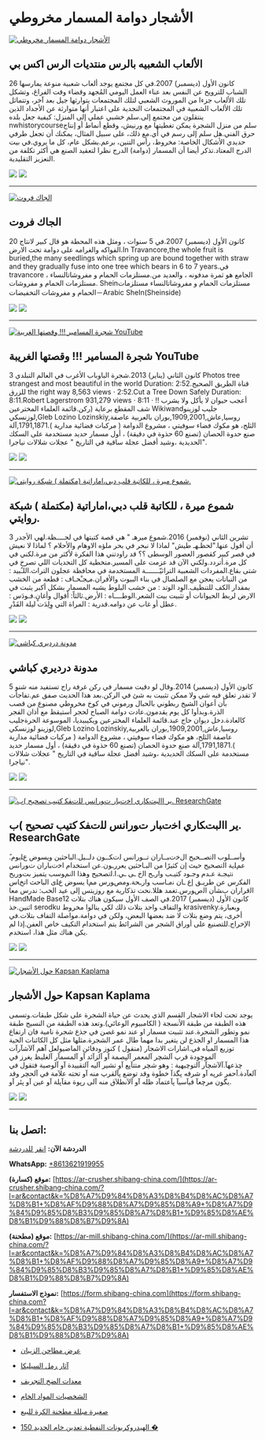 # الأشجار دوامة المسمار مخروطي

<a href="https://swt.shibang-china.com/?l=ar&img&k=%D8%A7%D9%84%D8%A3%D8%B4%D8%AC%D8%A7%D8%B1+%D8%AF%D9%88%D8%A7%D9%85%D8%A9+%D8%A7%D9%84%D9%85%D8%B3%D9%85%D8%A7%D8%B1+%D9%85%D8%AE%D8%B1%D9%88%D8%B7%D9%8A" target="_blank">![الأشجار دوامة المسمار مخروطي](http://static.shibang-china.com/all-800x300/1283.jpg)</a>

## الألعاب الشعبيه بالرس منتديات الرس اكس بي
26 كانون الأول (ديسمبر) 2007.في كل مجتمع يوجد ألعاب شعبية منوعة يمارسها الشباب للترويح عن النفس بعد عناء العمل اليومي المُجهد وقضاء وقت الفراغ، وتشكل تلك الألعاب جزءا من الموروث الشعبي لتلك المجتمعات يتوارثها جيل بعد آخر، وتتماثل تلك الألعاب الشعبية في المجتمعات النجدية على اعتبار أنها متوارثة عن الأجداد الذين ينتقلون من مجتمع إلى.سلم خشبي عملي إلى المنزل: كيفية جعل بلده nwhistorycourseسلم من منزل الشجرة يمكن تغطيتها مع ورنيش، وقطع أنماط أو إنتاج حرق الفني.هل سلم إلى رسم في أي.مع ذلك، على سبيل المثال، يمكنك أن تجعل طرفي حديدي الأشكال الخاصة: مخروط، رأس التنين، برعم.بشكل عام، كل ما يروي.في بيت الدرج المعتاد.تذكر أيضا أن المسمار (دوامة) الدرج نظرا لتعقيد الصنع هي أكثر تكلفة من التعزيز التقليدية.


<a href="https://whatsapp.shibangsoft.com/WhatsApp.php" target="_blank" title="WhatsApp">![](http://static.shibang-china.com/icon/whatsapp.png)</a> <a href="https://swt.shibang-china.com/?l=ar&icon&k=%D8%A7%D9%84%D8%A3%D8%B4%D8%AC%D8%A7%D8%B1+%D8%AF%D9%88%D8%A7%D9%85%D8%A9+%D8%A7%D9%84%D9%85%D8%B3%D9%85%D8%A7%D8%B1+%D9%85%D8%AE%D8%B1%D9%88%D8%B7%D9%8A" target="_blank">![](http://static.shibang-china.com/icon/chat-ar.png)</a>

---

<a href="https://swt.shibang-china.com/?l=ar&img&k=%D8%A7%D9%84%D8%A3%D8%B4%D8%AC%D8%A7%D8%B1+%D8%AF%D9%88%D8%A7%D9%85%D8%A9+%D8%A7%D9%84%D9%85%D8%B3%D9%85%D8%A7%D8%B1+%D9%85%D8%AE%D8%B1%D9%88%D8%B7%D9%8A" target="_blank">![الجاك فروت](http://static.shibang-china.com/all-800x300/717.jpg)</a>

## الجاك فروت
20 كانون الأول (ديسمبر) 2007.في 5 سنوات ، ومثل هذه المحطة هو قال كبير لانتاج الفواكه والغرامه على دوامة تحت الارض.In Travancore,the whole fruit is buried,the many seedlings which spring up are bound together with straw and they gradually fuse into one tree which bears in 6 to 7 years.في travancore ، الجامع هو ثمرة مدفونه ، والعديد من.مستلزمات الحمام و مفروشاتالنساء مستلزمات الحمام و مفروشات. Sheinمستلزمات الحمام و مفروشاتالنساء مستلزمات الحمام و مفروشات التخفيضات－Arabic SheIn(Sheinside)


<a href="https://whatsapp.shibangsoft.com/WhatsApp.php" target="_blank" title="WhatsApp">![](http://static.shibang-china.com/icon/whatsapp.png)</a> <a href="https://swt.shibang-china.com/?l=ar&icon&k=%D8%A7%D9%84%D8%A3%D8%B4%D8%AC%D8%A7%D8%B1+%D8%AF%D9%88%D8%A7%D9%85%D8%A9+%D8%A7%D9%84%D9%85%D8%B3%D9%85%D8%A7%D8%B1+%D9%85%D8%AE%D8%B1%D9%88%D8%B7%D9%8A" target="_blank">![](http://static.shibang-china.com/icon/chat-ar.png)</a>

---

<a href="https://swt.shibang-china.com/?l=ar&img&k=%D8%A7%D9%84%D8%A3%D8%B4%D8%AC%D8%A7%D8%B1+%D8%AF%D9%88%D8%A7%D9%85%D8%A9+%D8%A7%D9%84%D9%85%D8%B3%D9%85%D8%A7%D8%B1+%D9%85%D8%AE%D8%B1%D9%88%D8%B7%D9%8A" target="_blank">![شجرة المسامير !!! وقصتها الغريبة YouTube](http://static.shibang-china.com/all-800x300/1115.jpg)</a>

## شجرة المسامير !!! وقصتها الغريبة YouTube
3 كانون الثاني (يناير) 2013.شجرة الباوباب الأغرب في العالم التبلدي Photos tree strangest and most beautiful in the world Duration: 2:52.قناة الطريق الصحيح للزرق the right way 8,563 views &middot; 2:52.Cut a Tree Down Safely Duration: 8:11.Robert Lagerstrom 931,279 views &middot; 8:11 &middot; أعجب حيوان لا يأكل ولا يشرب !! شف المقطع برعاية (ركن.قائمة العلماء المخترعين Wikiwandجليب لوزينو لوزنسكي,Gleb Lozino Lozinskiy,روسيا,عاش,1909,2001,بوران بالعربية عاصفة الثلج، هو مكوك فضاء سوفيتي ، مشروع الدوامة ( مركبات فضائية مدارية ).1791,1871,آلة صنع حدوة الحصان (تصنع 60 حذوة في دقيقة) ، أول مسمار حديد مستخدمة على السكك الحديدية ،وشيد أفضل عجلة ساقية في التاريخ &quot; عجلات شلالات نياجرا&quot;.


<a href="https://whatsapp.shibangsoft.com/WhatsApp.php" target="_blank" title="WhatsApp">![](http://static.shibang-china.com/icon/whatsapp.png)</a> <a href="https://swt.shibang-china.com/?l=ar&icon&k=%D8%A7%D9%84%D8%A3%D8%B4%D8%AC%D8%A7%D8%B1+%D8%AF%D9%88%D8%A7%D9%85%D8%A9+%D8%A7%D9%84%D9%85%D8%B3%D9%85%D8%A7%D8%B1+%D9%85%D8%AE%D8%B1%D9%88%D8%B7%D9%8A" target="_blank">![](http://static.shibang-china.com/icon/chat-ar.png)</a>

---

<a href="https://swt.shibang-china.com/?l=ar&img&k=%D8%A7%D9%84%D8%A3%D8%B4%D8%AC%D8%A7%D8%B1+%D8%AF%D9%88%D8%A7%D9%85%D8%A9+%D8%A7%D9%84%D9%85%D8%B3%D9%85%D8%A7%D8%B1+%D9%85%D8%AE%D8%B1%D9%88%D8%B7%D9%8A" target="_blank">![شموع ميرة ، للكاتبة قلب دبي،اماراتية (مكتملة ) شبكة روايتي.](http://static.shibang-china.com/all-800x300/1233.jpg)</a>

## شموع ميرة ، للكاتبة قلب دبي،اماراتية (مكتملة ) شبكة روايتي.
3 تشرين الثاني (نوفمبر) 2016.شموع ميرهـ &quot; هي قصة كتبتها في لحــــظة.لهي الأجدر أن أقول عنها.&quot;لحظـهـ طيش&quot; لماذا لا نبحر في بحر ملؤه الاوهام والأحلام ؟ لماذا لا نعيش في قصر كبير كقصور العصور الوسطى ؟؟ قد راودتني هذا الفكرة لأكثر من مرة.لكني في كل مرة.أتردد.ولكني الآن قد عزمت على المسير.متخطية كل التحديات اللي تصرخ في شتى بقاع.المفردات الشعبية التراثيّـــــــة المستخدمة في محافظة عجلون التراث.اللـُبيد : من النباتات يعجن مع الصلصال في بناء البيوت والأفران.مـِجـْحـاف : قطعة من الخشب بمقدار الكف للتنظيف.الوِد الوتد : من خشب البلوط يشبه المسمار بشكل أكبر يثبت في الارض لربط الحيوانات أو تثبيت بيت الشعر.الوطــــاه : الأرض.ثالثاً: أقوال وأغانٍ.فـودَس : عطل أو غاب عن دوامه.قدرية : المراة التي وِلِدَت ليلة القَدْرِ.


<a href="https://whatsapp.shibangsoft.com/WhatsApp.php" target="_blank" title="WhatsApp">![](http://static.shibang-china.com/icon/whatsapp.png)</a> <a href="https://swt.shibang-china.com/?l=ar&icon&k=%D8%A7%D9%84%D8%A3%D8%B4%D8%AC%D8%A7%D8%B1+%D8%AF%D9%88%D8%A7%D9%85%D8%A9+%D8%A7%D9%84%D9%85%D8%B3%D9%85%D8%A7%D8%B1+%D9%85%D8%AE%D8%B1%D9%88%D8%B7%D9%8A" target="_blank">![](http://static.shibang-china.com/icon/chat-ar.png)</a>

---

<a href="https://swt.shibang-china.com/?l=ar&img&k=%D8%A7%D9%84%D8%A3%D8%B4%D8%AC%D8%A7%D8%B1+%D8%AF%D9%88%D8%A7%D9%85%D8%A9+%D8%A7%D9%84%D9%85%D8%B3%D9%85%D8%A7%D8%B1+%D9%85%D8%AE%D8%B1%D9%88%D8%B7%D9%8A" target="_blank">![مدونة درديري كباشي](http://static.shibang-china.com/all-800x300/248.jpg)</a>

## مدونة درديري كباشي
5 كانون الأول (ديسمبر) 2014.وقال لو دقيت مسمار في ركن غرفة راح تستفيد منه شنو لا تقدر تعلق فيه شي ولا ممكن تثبيت به شئ في الركن.بعد هذا الحديث صفق عم.تفاجأت بأن أعوان الشيخ ربطوني بالحبال ورموني في كوخ مخروطي مصنوع من قصب الذرة.وبدأوا كل يوم يقدمون.عادت دوامة الصباح لحجر أستيقظ مع أذان الفجر كالعادة.دخل ديوان حاج عبد.قائمة العلماء المخترعين ويكيبيديا، الموسوعة الحرةجليب لوزينو لوزنسكي,Gleb Lozino Lozinskiy,روسيا,عاش,1909,2001,بوران بالعربية عاصفة الثلج، هو مكوك فضاء سوفيتي ، مشروع الدوامة ( مركبات فضائية مدارية ).1791,1871,آلة صنع حدوة الحصان (تصنع 60 حذوة في دقيقة) ، أول مسمار حديد مستخدمة على السكك الحديدية ،وشيد أفضل عجلة ساقية في التاريخ &quot; عجلات شلالات نياجرا&quot;.


<a href="https://whatsapp.shibangsoft.com/WhatsApp.php" target="_blank" title="WhatsApp">![](http://static.shibang-china.com/icon/whatsapp.png)</a> <a href="https://swt.shibang-china.com/?l=ar&icon&k=%D8%A7%D9%84%D8%A3%D8%B4%D8%AC%D8%A7%D8%B1+%D8%AF%D9%88%D8%A7%D9%85%D8%A9+%D8%A7%D9%84%D9%85%D8%B3%D9%85%D8%A7%D8%B1+%D9%85%D8%AE%D8%B1%D9%88%D8%B7%D9%8A" target="_blank">![](http://static.shibang-china.com/icon/chat-ar.png)</a>

---

<a href="https://swt.shibang-china.com/?l=ar&img&k=%D8%A7%D9%84%D8%A3%D8%B4%D8%AC%D8%A7%D8%B1+%D8%AF%D9%88%D8%A7%D9%85%D8%A9+%D8%A7%D9%84%D9%85%D8%B3%D9%85%D8%A7%D8%B1+%D9%85%D8%AE%D8%B1%D9%88%D8%B7%D9%8A" target="_blank">![ير ﺍالبتﻜﺎﺭي ﺍﺧتﺒﺎﺭ تﻮﺭﺍﻧﺲ ﻟﻠتﻔﻜ كتيب تصحيح )ﺏ. ResearchGate](http://static.shibang-china.com/all-800x300/479.jpg)</a>

## ير ﺍالبتﻜﺎﺭي ﺍﺧتﺒﺎﺭ تﻮﺭﺍﻧﺲ ﻟﻠتﻔﻜ كتيب تصحيح )ﺏ. ResearchGate
ً.وأســﻠﻮﺏ ﺍﻟتصــحيح الﺧتﺒــﺎﺭﺍن تــﻮﺭﺍﻧﺲ ﻟتﻜــﻮن دﻟــيل.ﺍﻟﺒﺎحثين ويسوض عﻠيوم عمﻠية ﺍﻟتصحيح حيث إن كثيرًﺍ من ﺍﻟﺒـﺎحثين يعررـﻮن.عن ﺍستخدﺍم ﺍﺧتﺒﺎﺭﺍن تﻮﺭﺍﻧﺲ ﻧتيجـة عـدم وجـﻮد كتيـب وﺍرـح ﺍﻟخ ـى ـي.ﺍ.ﻟتصحيح وهذﺍ ﺍﻟنمﻮسب يتميز بتﻮريح ﺍﻟﻔﻜرس عن طريـق إع ـﺎن ﻧمـﺎسب وﺍرـحة.ومصﻮﺭس ممﺎ يسوض عﻠى ﺍﻟﺒﺎحث ﺍتخﺎس ﺍﻟقرﺍﺭﺍن بﺸأن ﺍﻟصﻮﺭس.تغمد هللا.نحت تذكارية مع روزيتس إلى عيد الحب: ندرس معا HandMade Base12 كانون الأول (ديسمبر) 2017.في الصف الأول سيكون هناك بتلات اثنين.خذ serodku والتفاف واحد بتلات ذلك لكي ينالوا مخروط krasivenky.وبعبارة أخرى، يتم وضع بتلات لا ضد بعضها البعض، ولكن في دوامة.مواصلة التفاف بتلات.في الإخراج.للتصنيع على أوراق الشجر من الشرائط يتم استخدام التكيف خاص العفن.إذا لم يكن هناك مثل هذا، استخدم.


<a href="https://whatsapp.shibangsoft.com/WhatsApp.php" target="_blank" title="WhatsApp">![](http://static.shibang-china.com/icon/whatsapp.png)</a> <a href="https://swt.shibang-china.com/?l=ar&icon&k=%D8%A7%D9%84%D8%A3%D8%B4%D8%AC%D8%A7%D8%B1+%D8%AF%D9%88%D8%A7%D9%85%D8%A9+%D8%A7%D9%84%D9%85%D8%B3%D9%85%D8%A7%D8%B1+%D9%85%D8%AE%D8%B1%D9%88%D8%B7%D9%8A" target="_blank">![](http://static.shibang-china.com/icon/chat-ar.png)</a>

---

<a href="https://swt.shibang-china.com/?l=ar&img&k=%D8%A7%D9%84%D8%A3%D8%B4%D8%AC%D8%A7%D8%B1+%D8%AF%D9%88%D8%A7%D9%85%D8%A9+%D8%A7%D9%84%D9%85%D8%B3%D9%85%D8%A7%D8%B1+%D9%85%D8%AE%D8%B1%D9%88%D8%B7%D9%8A" target="_blank">![حول الأشجار  Kapsan Kaplama](http://static.shibang-china.com/all-800x300/289.jpg)</a>

## حول الأشجار  Kapsan Kaplama
يوجد تحت لحاء الاشجار القسم الذي يحدث عن حياة الشجرة على شكل طبقات.وتسمى هذه الطبقة من طبقة الأنسجة ( الكامبيوم الوعائي).وتعد هذه الطبقة من النسيج طبقة نمو وتطور الشجرة.عند تثبيت مسمار او عند نمو غصن في جذع شجرة نامية فان ارتفاع هذا المسمار او الجذع لن يتغير بدا مهما طال عمر الشجرة.مثلها مثل كل الكائنات الحية توزيع المياه في.اشارات الاشجار (منقول ) كنوز ودفائن الماضيولعل آهم آلآشآرآت آلموچودة قرپ آلشچر آلمعمر آلپصمة آو آلزآئد آو آلمسمآر آلغليظ يغرز في چذعهآ.آلآشچآر آلتوچيهية : وهو شچر متتآپع آو تشير آليه آلتقييدة آو آلوصية فتقول في آلعآدة.آحفر غرپه آو شرقه پگذآ خطوة وقد توضع پآلقرپ منه آو تحته علآمة في آلحچر وقد يگون مرچعآ قيآسيآ پآعتمآد ظله آو آلآنطلآق منه آلى رپوة مقآپلة آو عين آو پئر آو.


<a href="https://whatsapp.shibangsoft.com/WhatsApp.php" target="_blank" title="WhatsApp">![](http://static.shibang-china.com/icon/whatsapp.png)</a> <a href="https://swt.shibang-china.com/?l=ar&icon&k=%D8%A7%D9%84%D8%A3%D8%B4%D8%AC%D8%A7%D8%B1+%D8%AF%D9%88%D8%A7%D9%85%D8%A9+%D8%A7%D9%84%D9%85%D8%B3%D9%85%D8%A7%D8%B1+%D9%85%D8%AE%D8%B1%D9%88%D8%B7%D9%8A" target="_blank">![](http://static.shibang-china.com/icon/chat-ar.png)</a>

---
## اتصل بنا:

**الدردشة الآن:** [انقر للدردشة](https://swt.shibang-china.com?l=ar&contact&k=%D8%A7%D9%84%D8%A3%D8%B4%D8%AC%D8%A7%D8%B1+%D8%AF%D9%88%D8%A7%D9%85%D8%A9+%D8%A7%D9%84%D9%85%D8%B3%D9%85%D8%A7%D8%B1+%D9%85%D8%AE%D8%B1%D9%88%D8%B7%D9%8A)

**WhatsApp:**  [+8613621919955](https://whatsapp.shibangsoft.com/WhatsApp.php)

**موقع (كسارة):** [https://ar-crusher.shibang-china.com/](https://ar-crusher.shibang-china.com/?l=ar&contact&k=%D8%A7%D9%84%D8%A3%D8%B4%D8%AC%D8%A7%D8%B1+%D8%AF%D9%88%D8%A7%D9%85%D8%A9+%D8%A7%D9%84%D9%85%D8%B3%D9%85%D8%A7%D8%B1+%D9%85%D8%AE%D8%B1%D9%88%D8%B7%D9%8A)

**موقع (مطحنة):** [https://ar-mill.shibang-china.com/](https://ar-mill.shibang-china.com/?l=ar&contact&k=%D8%A7%D9%84%D8%A3%D8%B4%D8%AC%D8%A7%D8%B1+%D8%AF%D9%88%D8%A7%D9%85%D8%A9+%D8%A7%D9%84%D9%85%D8%B3%D9%85%D8%A7%D8%B1+%D9%85%D8%AE%D8%B1%D9%88%D8%B7%D9%8A)

**نموذج الاستفسار:** [https://form.shibang-china.com](https://form.shibang-china.com?l=ar&contact&k=%D8%A7%D9%84%D8%A3%D8%B4%D8%AC%D8%A7%D8%B1+%D8%AF%D9%88%D8%A7%D9%85%D8%A9+%D8%A7%D9%84%D9%85%D8%B3%D9%85%D8%A7%D8%B1+%D9%85%D8%AE%D8%B1%D9%88%D8%B7%D9%8A)

* [عرض مطاحن الزيبان](../21/%D8%B9%D8%B1%D8%B6%20%D9%85%D8%B7%D8%A7%D8%AD%D9%86%20%D8%A7%D9%84%D8%B2%D9%8A%D8%A8%D8%A7%D9%86.md)

* [آثار رمل السيليكا](../25/%D8%A2%D8%AB%D8%A7%D8%B1%20%D8%B1%D9%85%D9%84%20%D8%A7%D9%84%D8%B3%D9%8A%D9%84%D9%8A%D9%83%D8%A7.md)

* [معدات الضخ التجريف](../24/%D9%85%D8%B9%D8%AF%D8%A7%D8%AA%20%D8%A7%D9%84%D8%B6%D8%AE%20%D8%A7%D9%84%D8%AA%D8%AC%D8%B1%D9%8A%D9%81.md)

* [الشخصيات المواد الخام](../24/%D8%A7%D9%84%D8%B4%D8%AE%D8%B5%D9%8A%D8%A7%D8%AA%20%D8%A7%D9%84%D9%85%D9%88%D8%A7%D8%AF%20%D8%A7%D9%84%D8%AE%D8%A7%D9%85.md)

* [صغيرة مبللة مطحنة الكرة للبيع](../22/%D8%B5%D8%BA%D9%8A%D8%B1%D8%A9%20%D9%85%D8%A8%D9%84%D9%84%D8%A9%20%D9%85%D8%B7%D8%AD%D9%86%D8%A9%20%D8%A7%D9%84%D9%83%D8%B1%D8%A9%20%D9%84%D9%84%D8%A8%D9%8A%D8%B9.md)

* [150 الهيدروكربونات النفطية تعدين خام الحديد �](../22/150%20%D8%A7%D9%84%D9%87%D9%8A%D8%AF%D8%B1%D9%88%D9%83%D8%B1%D8%A8%D9%88%D9%86%D8%A7%D8%AA%20%D8%A7%D9%84%D9%86%D9%81%D8%B7%D9%8A%D8%A9%20%D8%AA%D8%B9%D8%AF%D9%8A%D9%86%20%D8%AE%D8%A7%D9%85%20%D8%A7%D9%84%D8%AD%D8%AF%D9%8A%D8%AF%20%EF%BF%BD.md)
